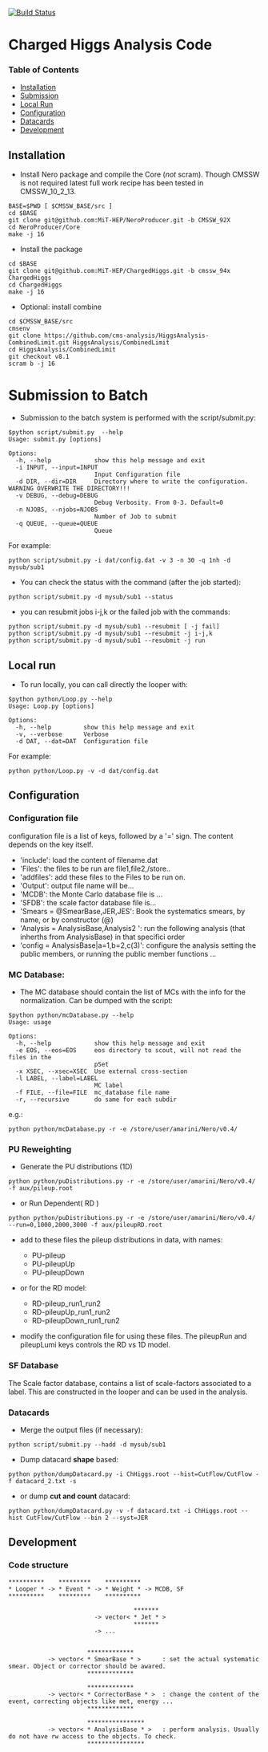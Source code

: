 [![Build Status](https://amarini.web.cern.ch/amarini/ChargedHiggs/cmssw_94x.svg)](https://amarini.web.cern.ch/amarini/ChargedHiggs/cmssw_94x/)

# Charged Higgs Analysis Code

### Table of Contents
- [Installation](#user-content-installation)
- [Submission](#user-content-submission-to-batch)
- [Local Run](#user-content-local-run)
- [Configuration](#user-content-configuration)
- [Datacards](#user-content-datacards)
- [Development](#user-content-development)


## Installation
* Install Nero package and compile the Core (_not_ scram). 
Though CMSSW is not required latest full work recipe has been tested in CMSSW_10_2_13.

```
BASE=$PWD [ $CMSSW_BASE/src ]
cd $BASE
git clone git@github.com:MiT-HEP/NeroProducer.git -b CMSSW_92X
cd NeroProducer/Core
make -j 16
```
* Install the package
```
cd $BASE
git clone git@github.com:MiT-HEP/ChargedHiggs.git -b cmssw_94x ChargedHiggs
cd ChargedHiggs
make -j 16
```
* Optional: install combine
```
cd $CMSSW_BASE/src
cmsenv
git clone https://github.com/cms-analysis/HiggsAnalysis-CombinedLimit.git HiggsAnalysis/CombinedLimit
cd HiggsAnalysis/CombinedLimit
git checkout v8.1 
scram b -j 16 
```

# Submission to Batch
* Submission to the batch system is performed with the script/submit.py:
```
$python script/submit.py  --help
Usage: submit.py [options]

Options:
  -h, --help            show this help message and exit
  -i INPUT, --input=INPUT
                        Input Configuration file
  -d DIR, --dir=DIR     Directory where to write the configuration. WARNING OVERWRITE THE DIRECTORY!!!
  -v DEBUG, --debug=DEBUG
                        Debug Verbosity. From 0-3. Default=0
  -n NJOBS, --njobs=NJOBS
                        Number of Job to submit
  -q QUEUE, --queue=QUEUE
                        Queue
```
For example:
```
python script/submit.py -i dat/config.dat -v 3 -n 30 -q 1nh -d mysub/sub1
```

* You can check the status with the command (after the job started):
```
python script/submit.py -d mysub/sub1 --status
```

* you can resubmit jobs i-j,k or the failed job with the commands:
```
python script/submit.py -d mysub/sub1 --resubmit [ -j fail]
python script/submit.py -d mysub/sub1 --resubmit -j i-j,k
python script/submit.py -d mysub/sub1 --resubmit -j run
```

## Local run
* To run locally, you can call directly the looper with:
```
$python python/Loop.py --help
Usage: Loop.py [options]

Options:
  -h, --help         show this help message and exit
  -v, --verbose      Verbose
  -d DAT, --dat=DAT  Configuration file
```
For example:
```
python python/Loop.py -v -d dat/config.dat
```

## Configuration

### Configuration file
configuration file is a list of keys, followed by a '=' sign.
The content depends on the key itself.
* 'include': load the content of filename.dat
* 'Files': the files to be run are file1,file2,/store..
* 'addfiles': add these files to the Files to be run on.
* 'Output': output file name will be...
* 'MCDB': the Monte Carlo database file is ...
* 'SFDB': the scale factor database file is...
* 'Smears = @SmearBase,JER,JES': Book the systematics smears, by name, or by constructor (@)
* 'Analysis = AnalysisBase,Analysis2 ': run the following analysis (that inherths from AnalysisBase) in that specifici order
* 'config = AnalysisBase|a=1,b=2,c(3)': configure the analysis setting the public members, or running the public member functions ...


### MC Database:
* The MC database should contain the list of MCs with the info for the normalization. Can be dumped with the script:
```
$python python/mcDatabase.py --help
Usage: usage

Options:
  -h, --help            show this help message and exit
  -e EOS, --eos=EOS     eos directory to scout, will not read the files in the
                        pSet
  -x XSEC, --xsec=XSEC  Use external cross-section
  -l LABEL, --label=LABEL
                        MC label
  -f FILE, --file=FILE  mc_database file name
  -r, --recursive       do same for each subdir
```
e.g.:
```
python python/mcDatabase.py -r -e /store/user/amarini/Nero/v0.4/
```

### PU Reweighting
* Generate the PU distributions (1D)
```
python python/puDistributions.py -r -e /store/user/amarini/Nero/v0.4/  -f aux/pileup.root
```
* or Run Dependent( RD )
```
python python/puDistributions.py -r -e /store/user/amarini/Nero/v0.4/ --run=0,1000,2000,3000 -f aux/pileupRD.root
```

* add to these files the pileup distributions in data, with names:
   * PU-pileup
   * PU-pileupUp
   * PU-pileupDown
* or for the RD model:
   * RD-pileup_run1_run2
   * RD-pileupUp_run1_run2
   * RD-pileupDown_run1_run2

* modify the configuration file for using these files. The pileupRun and pileupLumi keys controls the RD vs 1D model.

### SF Database
The Scale factor database, contains a list of scale-factors associated to a label. This are constructed in the looper and can be used in the analysis.

### Datacards

* Merge the output files (if necessary):
```
python script/submit.py --hadd -d mysub/sub1
```
* Dump datacard **shape** based:
```
python python/dumpDatacard.py -i ChHiggs.root --hist=CutFlow/CutFlow -f datacard_2.txt -s 
```
* or dump **cut and count** datacard:
```
python python/dumpDatacard.py -v -f datacard.txt -i ChHiggs.root --hist CutFlow/CutFlow --bin 2 --syst=JER
```

## Development

### Code structure

```
**********    *********    **********
* Looper * -> * Event * -> * Weight * -> MCDB, SF
**********    *********    **********

                                   *******
                        -> vector< * Jet * >
                                   *******
                        -> ...


                      *************  
           -> vector< * SmearBase * >      : set the actual systematic smear. Object or corrector should be awared.
                      *************  

                      *************  
           -> vector< * CorrectorBase * >  : change the content of the event, correcting objects like met, energy ...
                      *************  

                      ****************
           -> vector< * AnalysisBase * >   : perform analysis. Usually do not have rw access to the objects. To check.
                      ****************

```
